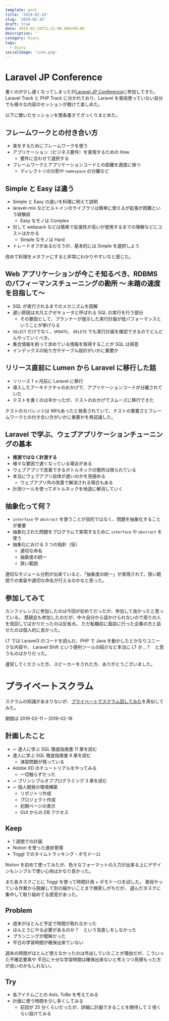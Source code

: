 ```yaml
---
template: post
title: '2019-02-19'
slug: '2019-02-19'
draft: true
date: 2019-02-19T21:21:00.000+09:00
description: ''
category: Diary
tags:
  - Diary
socialImage: 'icon.png'
---
```


# Laravel JP Conference

書くのが少し遅くなってしまったが[Laravel JP Conference](https://conference2019.laravel.jp/)に参加してきた。
Laravel Track と PHP Track に分かれており、Laravel を普段使っていない自分でも様々な内容のセッションが聴けて楽しめた。

以下に聴いたセッションを箇条書きでざっくりまとめた。

## フレームワークとの付き合い方

- 楽をするためにフレームワークを使う
- アプリケーション（ビジネス要件）を実現するための How
  - 要件に合わせて選択する
- フレームワークとアプリケーションコードとの距離を適度に保つ
  - ディレクトリの分割や `namespace` の分離など

## Simple と Easy は違う

- Simple と Easy の違いを料理に例えて説明
- laravel-mix などビルトインのライブラリは簡単に使えるが拡張が困難という経験談
  - Easy なモノは Complex
- 対して webpack などは簡素で拡張性が高いが使用するまでの理解などにコストはかかる
  - Simple なモノは Hard
- トレードオフがあるだろうが、基本的には Simple を選択しよう

改めて料理をメタファにすると非常にわかりやすいなと感じた。

## Web アプリケーションが今こそ知るべき、RDBMS のパフィーマンスチューニングの勘所 ～ 未踏の速度を目指して～

- SQL が実行されるまでのメカニズムを図解
- 遅い原因は大凡エグゼキュータと呼ばれる SQL の実行を行う部分
  - その要因として、プランナーが提示した実行計画が低パフォーマンスということが挙げらる
- `SELECT` だけでなく、`UPDATE`、 `DELETE` でも実行計画を確認できるのでどんどんやっていくべき。
- 集合情報を削って求めている情報を取得することが SQL は得意
- インデックスの貼り方やテーブル設計がいかに重要か

## リリース直前に Lumen から Laravel に移行した話

- リリース 1 ヶ月前に Laravel に移行
- 導入したアーキテクチャのおかげで、アプリケーションコードが分離されていた
- テストを書くのは辛かったが、テストのおかげでスムーズに移行できた

テストのカバレッジは 98％あったと発表されていて、テストの重要さとフレームワークとの付き合い方がいかに重要かを再認識した。

## Laravel で学ぶ、ウェブアプリケーションチューニングの基本

- **推測ではなく計測する**
- 様々な要因で遅くなっている場合がある
- ウェブアプリで改善できるボトルネックの箇所は限られている
- 本当にウェブアプリ自体が遅いのかを見極める
  - ウェブアプリ外の改善で解消される場合もある
- 計測ツールを使ってボトルネックを地道に解消していく

## 抽象化って何？

- `interface` や `abstract` を使うことが目的ではなく、問題を抽象化することが重要
- 抽象化された問題をプログラムで実現するために `interface` や `abstract` を使う
- 抽象化における 3 つの指針（仮）
  - 適切な命名
  - 抽象度の統一
  - 狭い範囲

適切なモジュール分割が出来ていると、「抽象度の統一」が実現されて、狭い範囲での実装や適切な命名が行えるのかなと思った。

## 参加してみて

カンファレンスに参加したのは今回が初めてだったが、参加して良かったと思っている。
懇親会も参加したのだが、中々自分から話かけられないので周りの人を見回してばかりだったのは反省点。
ただ転職前に面談に行った企業の方と話せたのは個人的に良かった。

LT では Laravel3 のコードを読んだ、PHP で Java を動かしたとかなりユニークな内容や、
Laravel Shift という便利ツールの紹介など本当に LT か…？　と思うものばかりだった。

運営してくださった方、スピーカーをされた方、ありがとうございました。

# プライベートスクラム

スクラムの知識があまりないが、[プライベートでスクラム回してみた](https://mi-progress-ooo.hatenablog.com/entry/2019/02/03/165601)を真似してみた。

期間は 2019-02-11 ~ 2019-02-18

## 計画したこと

- ✓ 達人に学ぶ SQL 徹底指南書 11 章を読む
- 達人に学ぶ SQL 徹底指南書 8 章を読む
  - 演習問題が残っている
- Adobe XD のチュートリアルをやってみる
  - 一切触らずだった
- ✓ プリンシプルオブプログラミング 3 章を読む
- ✓ 個人開発の環境構築
  - リポジトリ作成
  - プロジェクト作成
  - 初期ページの表示
  - GUI からの DB アクセス

## Keep

- 1 週間での計画
- Notion を使った進捗管理
- Toggl でのタイムトラッキング・ポモドーロ

Notion を初めて使ってみたが、色々なフォーマットの入力が出来る上にデザインもシンプルで使い心地はかなり良かった。

また各タスクごとに Toggl を使って時間計測 + ポモドーロを試した。
普段やっている作業から脱線して別の細かいことまで検索しがちだが、
選んだタスクに集中して取り組めてる感覚があった。

## Problem

- 週末がほとんど予定で時間が取れなかった
- ほんとうにやる必要があるのか？　という見直しをしなかった
- プランニングが曖昧だった
- 平日の学習時間が確保出来ていない

週末の時間がほとんど使えなかったのは外出していたことが理由だが、こういった不確定要素や
平日に十分な学習時間は確保出来ないと考えつつ見積もった方が良いのかもしれない。

## Try

- 各アイテムごとの AsIs, ToBe を考えてみる
- 計画に使う時間を少し多くしてみる
  - 前回が 25 分くらいだったが、詳細に計画できることを期待して 2 倍くらい設けてみる
